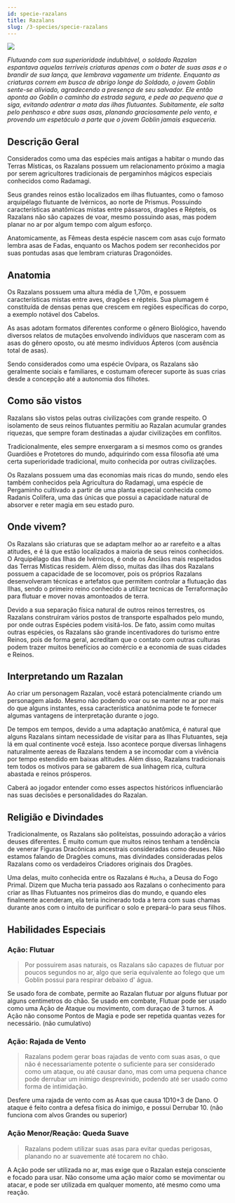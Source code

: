 ```yaml
---
id: specie-razalans
title: Razalans
slug: /3-species/specie-razalans
---
```


![](https://fabulas-e-goblins-book.s3.us-west-2.amazonaws.com/especies-jogaveis/razalans/RazalansSpecie.jpg)

*Flutuando com sua superioridade indubitável, o soldado Razalan espantava aquelas terríveis criaturas apenas com o bater de suas asas e o brandir de sua lança, que lembrava vagamente um tridente. Enquanto as criaturas correm em busca de abrigo longe do Soldado, o jovem Goblin sente-se aliviado, agradecendo a presença de seu salvador. Ele então aponta ao Goblin o caminho da estrada segura, e pede ao pequeno que a siga, evitando adentrar a mata das ilhas flutuantes. Subitamente, ele salta pelo penhasco e abre suas asas, planando graciosamente pelo vento, e provendo um espetáculo a parte que o jovem Goblin jamais esqueceria.*  

## Descrição Geral

Considerados como uma das espécies mais antigas a habitar o mundo das Terras Místicas, os Razalans possuem um relacionamento próximo a magia por serem agricultores tradicionais de pergaminhos mágicos especiais conhecidos como Radamagi.

Seus grandes reinos estão localizados em ilhas flutuantes, como o famoso arquipélago flutuante de Ivérnicos, ao norte de 
Prismus.
Possuindo características anatômicas mistas entre pássaros, dragões e Répteis, os Razalans não são capazes de voar, mesmo possuindo asas, mas podem planar no ar por algum tempo com algum esforço.

Anatomicamente, as Fêmeas desta espécie nascem com asas cujo formato lembra asas de Fadas, enquanto os Machos podem ser reconhecidos por suas pontudas asas que lembram criaturas 
Dragonóides.

## Anatomia

Os Razalans possuem uma altura média de 1,70m, e possuem características mistas entre aves, dragões e répteis. Sua plumagem é constituída de densas penas que crescem em regiões específicas do corpo, a exemplo notável dos Cabelos.

As asas adotam formatos diferentes conforme o gênero Biológico, havendo diversos relatos de mutações envolvendo indivíduos que nasceram com as asas do gênero oposto, ou até mesmo  indivíduos Ápteros (com ausência total de asas).

Sendo considerados como uma espécie Ovípara, os Razalans são geralmente sociais e familiares, e costumam oferecer suporte às suas crias desde a concepção até a autonomia dos filhotes.

## Como são vistos

Razalans são vistos pelas outras civilizações com grande respeito. O isolamento de seus reinos flutuantes permitiu ao Razalan acumular grandes riquezas, que sempre foram destinadas a ajudar civilizações em conflitos.

Tradicionalmente, eles sempre enxergaram a si mesmos como os grandes Guardiões e Protetores do mundo, adquirindo com essa filosofia até uma certa superioridade tradicional, muito conhecida por outras civilizações.

Os Razalans possuem uma das economias mais ricas do mundo, sendo eles também conhecidos pela Agricultura do Radamagi, uma espécie de Pergaminho cultivado a partir de uma planta especial conhecida como Radanis Colífera, uma das únicas que possui a capacidade natural de absorver e reter magia em seu estado puro.

## Onde vivem?

Os Razalans são criaturas que se adaptam melhor ao ar rarefeito e a altas atitudes, e é lá que estão localizados a maioria de seus reinos conhecidos.
O Arquipélago das Ilhas de Ivérnicos, é onde os Anciãos mais respeitados das Terras Misticas residem. 
Além disso, muitas das ilhas dos Razalans possuem a capacidade de se locomover, pois os próprios Razalans desenvolveram técnicas e artefatos que permitem controlar a flutuação das Ilhas, sendo o primeiro reino conhecido a utilizar tecnicas de Terraformação para flutuar e mover novas amontoados de terra.

Devido a sua separação física natural de outros reinos terrestres, os Razalans construíram vários postos de transporte espalhados pelo mundo, por onde outras Espécies podem visitá-los.
De fato, assim como muitas outras espécies, os Razalans são grande incentivadores do turismo entre Reinos, pois de forma geral, acreditam que o contato com outras culturas podem trazer muitos benefícios ao comércio e a economia de suas cidades e Reinos.

## Interpretando um Razalan

Ao criar um personagem Razalan, você estará potencialmente criando um personagem alado. Mesmo não podendo voar ou se manter no ar por mais do que alguns instantes, essa característica anatônima pode te fornecer algumas vantagens de interpretação durante o jogo.

De tempos em tempos, devido a uma adaptação anatômica, é natural que alguns Razalans sintam necessidade de visitar para as Ilhas Flutuantes, seja lá em qual continente você esteja. Isso acontece porque diversas linhagens naturalmente aereas de Razalans tendem a se incomodar com a vivência por tempo estendido em baixas altitudes.
Além disso, Razalans tradicionais tem todos os motivos para se gabarem de sua linhagem rica, cultura abastada e reinos prósperos. 

Caberá ao jogador entender como esses aspectos históricos influenciarão nas suas decisões e personalidades do Razalan.

## Religião e Divindades

Tradicionalmente, os Razalans são politeístas, possuindo adoração a vários deuses diferentes.
É muito comum que muitos reinos tenham a tendência de venerar Figuras Dracônicas ancestrais consideradas como deuses. Não estamos falando de Dragões comuns, mas divindades consideradas pelos Razalans como os verdadeiros Criadores originais dos Dragões.

Uma delas, muito conhecida entre os Razalans é `Mucha`, a Deusa do Fogo Primal. Dizem que Mucha teria passado aos Razalans o conhecimento para criar as Ilhas Flutuantes nos primeiros dias do mundo, e quando eles finalmente acenderam, ela teria incinerado toda a terra com suas chamas durante anos com o intuito de purificar o solo e prepará-lo para seus filhos. 

## Habilidades Especiais

### Ação: Flutuar

> Por possuirem asas naturais, os Razalans são capazes de flutuar por poucos segundos no ar, algo que seria equivalente ao folego que um Goblin possui para respirar debaixo d' água.

Se usado fora de combate, permite ao Razalan flutuar por alguns flutuar por alguns centimetros do chão.
Se usado em combate, Flutuar pode ser usado como uma Ação de Ataque ou movimento, com duraçao de 3 turnos.
A Ação não consome Pontos de Magia e pode ser repetida quantas vezes for necessário. (não cumulativo)

### Ação: Rajada de Vento

> Razalans podem gerar boas rajadas de vento com suas asas, o que não é necessariamente potente o suficiente para ser considerado como um ataque, ou até causar dano, mas com uma pequena chance pode derrubar um inimigo desprevinido, podendo até ser usado como forma de intimidação.

Desfere uma rajada de vento com as Asas que causa 1D10+3 de Dano.
O ataque é feito contra a defesa física do inimigo, e possui Derrubar 10. (não funciona com alvos Grandes ou superior)

### Ação Menor/Reação: Queda Suave

> Razalans podem utilizar suas asas para evitar quedas perigosas, planando no ar suavemente até tocarem no chão.

A Ação pode ser utilizada no ar, mas exige que o Razalan esteja consciente e focado para usar. Não consome uma ação maior como se movimentar ou atacar, e pode ser utilizada em qualquer momento, até mesmo como uma reação.